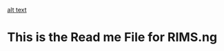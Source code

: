 [alt text](https://github.com/recordspad/RIMS/logo.png "Logo Title Text 1")


# This is the Read me File for RIMS.ng
